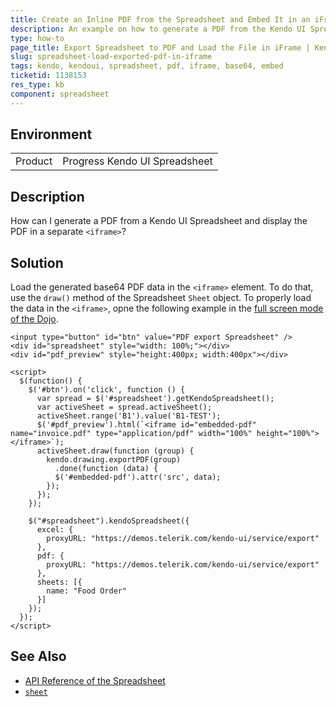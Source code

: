 ```yaml
---
title: Create an Inline PDF from the Spreadsheet and Embed It in an iFrame
description: An example on how to generate a PDF from the Kendo UI Spreadsheet and load the PDF in an iframe element.
type: how-to
page_title: Export Spreadsheet to PDF and Load the File in iFrame | Kendo UI Spreadsheet
slug: spreadsheet-load-exported-pdf-in-iframe
tags: kendo, kendoui, spreadsheet, pdf, iframe, base64, embed
ticketid: 1138153
res_type: kb
component: spreadsheet
---
```


## Environment

<table>
 <tr>
  <td>Product</td>
  <td>Progress Kendo UI Spreadsheet</td>
 </tr>
</table>


## Description

How can I generate a PDF from a Kendo UI Spreadsheet and display the PDF in a separate `<iframe>`?

## Solution

Load the generated base64 PDF data in the `<iframe>` element. To do that, use the `draw()` method of the Spreadsheet `Sheet` object. To properly load the data in the `<iframe>`, opne the following example in the [full screen mode of the Dojo](http://runner.telerik.io/fullscreen/UVAyu/3).

```dojo
<input type="button" id="btn" value="PDF export Spreadsheet" />
<div id="spreadsheet" style="width: 100%;"></div>
<div id="pdf_preview" style="height:400px; width:400px"></div>

<script>
  $(function() {
    $('#btn').on('click', function () {
      var spread = $('#spreadsheet').getKendoSpreadsheet();
      var activeSheet = spread.activeSheet();
      activeSheet.range('B1').value('B1-TEST');
      $('#pdf_preview').html(`<iframe id="embedded-pdf" name="invoice.pdf" type="application/pdf" width="100%" height="100%"></iframe>`);
      activeSheet.draw(function (group) {
        kendo.drawing.exportPDF(group)
          .done(function (data) {
          $('#embedded-pdf').attr('src', data);
        });
      });
    });

    $("#spreadsheet").kendoSpreadsheet({
      excel: {
        proxyURL: "https://demos.telerik.com/kendo-ui/service/export"
      },
      pdf: {
        proxyURL: "https://demos.telerik.com/kendo-ui/service/export"
      },
      sheets: [{
        name: "Food Order"
      }]
    });
  });
</script>
```

## See Also

* [API Reference of the Spreadsheet](http://docs.telerik.com/kendo-ui/api/javascript/ui/spreadsheet)
* [`sheet`](https://docs.telerik.com/kendo-ui/api/javascript/spreadsheet/sheet)
